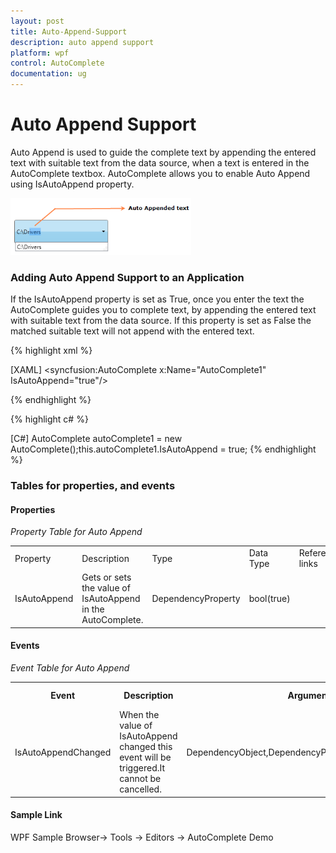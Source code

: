 ```yaml
---
layout: post
title: Auto-Append-Support
description: auto append support
platform: wpf
control: AutoComplete
documentation: ug
---
```


# Auto Append Support

Auto Append is used to guide the complete text by appending the entered text with suitable text from the data source, when a text is entered in the AutoComplete textbox. AutoComplete allows you to enable Auto Append using IsAutoAppend property.



![](Auto-Append-Support_images/Auto-Append-Support_img1.png)





### Adding Auto Append Support to an Application 

If the IsAutoAppend property is set as True, once you enter the text the AutoComplete guides you to complete text, by appending the entered text with suitable text from the data source. If this property is set as False the matched suitable text will not append with the entered text.

{% highlight xml %}

[XAML]
<syncfusion:AutoComplete x:Name="AutoComplete1" IsAutoAppend="true"/>

{% endhighlight %}

{% highlight c# %}

[C#]
AutoComplete autoComplete1 = new AutoComplete();this.autoComplete1.IsAutoAppend = true;
{% endhighlight %}


### Tables for properties, and events

#### Properties

  _Property Table for Auto Append_

<table>
<tr>
<td>
Property </td><td>
Description </td><td>
Type </td><td>
Data Type </td><td>
Reference links </td></tr>
<tr>
<td>
IsAutoAppend</td><td>
Gets or sets the value of IsAutoAppend in the AutoComplete.</td><td>
DependencyProperty</td><td>
bool(true)</td><td>
</td></tr>
</table>


#### Events

   _Event Table for Auto Append_

<table>
<tr>
<th>
Event </th><th>
Description </th><th>
Arguments </th><th>
Type </th><th colspan = "2">
Reference links </th></tr>
<tr>
<td>
IsAutoAppendChanged</td><td>
 When the value of IsAutoAppend changed this event will be triggered.It cannot be cancelled.</td><td>
DependencyObject,DependencyPropertyChangedEventArgs</th><th colspan = "2">
DependencyPropertyChangedCallBack </td><td>
</td></tr>
</table>


#### Sample Link

WPF Sample Browser-> Tools -> Editors -> AutoComplete Demo

